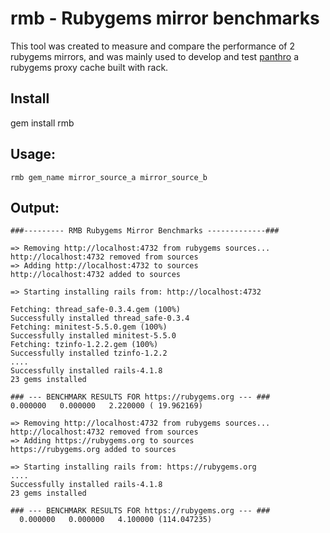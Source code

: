 rmb - Rubygems mirror benchmarks
=================================

This tool was created to measure and compare the performance
of 2 rubygems mirrors, and was mainly used to develop and test
[panthro](https://github.com/gramos/panthro) a rubygems proxy cache
built with rack.

Install
-------

gem install rmb

Usage:
------
```
rmb gem_name mirror_source_a mirror_source_b
```

Output:
-------

```
###--------- RMB Rubygems Mirror Benchmarks -------------###

=> Removing http://localhost:4732 from rubygems sources...
http://localhost:4732 removed from sources
=> Adding http://localhost:4732 to sources
http://localhost:4732 added to sources

=> Starting installing rails from: http://localhost:4732

Fetching: thread_safe-0.3.4.gem (100%)
Successfully installed thread_safe-0.3.4
Fetching: minitest-5.5.0.gem (100%)
Successfully installed minitest-5.5.0
Fetching: tzinfo-1.2.2.gem (100%)
Successfully installed tzinfo-1.2.2
....
Successfully installed rails-4.1.8
23 gems installed

### --- BENCHMARK RESULTS FOR https://rubygems.org --- ###
0.000000   0.000000   2.220000 ( 19.962169)

=> Removing http://localhost:4732 from rubygems sources...
http://localhost:4732 removed from sources
=> Adding https://rubygems.org to sources
https://rubygems.org added to sources

=> Starting installing rails from: https://rubygems.org
....
Successfully installed rails-4.1.8
23 gems installed

### --- BENCHMARK RESULTS FOR https://rubygems.org --- ###
  0.000000   0.000000   4.100000 (114.047235)

```

